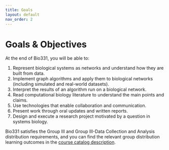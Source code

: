 ```yaml
---
title: Goals
layout: default
nav_order: 2
---
```


# Goals & Objectives

At the end of Bio331, you will be able to:

1. Represent biological systems as networks and understand how they are built from data.
2. Implement graph algorithms and apply them to biological networks (including simulated and real-world datasets).
3. Interpret the results of an algorithm run on a biological network.
4. Read computational biology literature to understand the main points and claims.
4. Use technologies that enable collaboration and communication.
5. Present work through oral updates and written reports.
6. Design and execute a research project motivated by a question in systems biology.

Bio331 satisfies the Group III and Group III-Data Collection and Analysis distribution requirements, and you can find the relevant group distribution learning outcomes in the [course catalog description](https://catalog.reed.edu/preview_course.php?catoid=9&coid=7751).  

